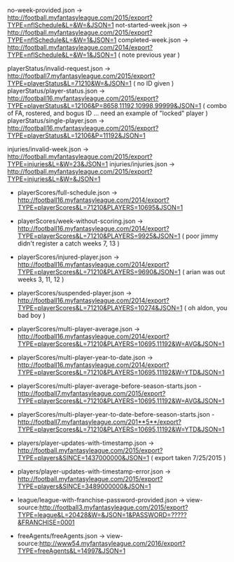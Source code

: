 no-week-provided.json -> http://football.myfantasyleague.com/2015/export?TYPE=nflSchedule&L=&W=&JSON=1
not-started-week.json -> http://football.myfantasyleague.com/2015/export?TYPE=nflSchedule&L=&W=1&JSON=1
completed-week.json   -> http://football.myfantasyleague.com/2014/export?TYPE=nflSchedule&L=&W=1&JSON=1 ( note previous year )


playerStatus/invalid-request.json -> http://football7.myfantasyleague.com/2015/export?TYPE=playerStatus&L=71210&W=&JSON=1 ( no ID given )
playerStatus/player-status.json -> http://football16.myfantasyleague.com/2015/export?TYPE=playerStatus&L=12106&P=8658,11192,10998,99999&JSON=1 ( combo of FA, rostered, and bogus ID ... need an example of "locked" player )
playerStatus/single-player.json -> http://football16.myfantasyleague.com/2015/export?TYPE=playerStatus&L=12106&P=11192&JSON=1

injuries/invalid-week.json -> http://football.myfantasyleague.com/2015/export?TYPE=injuries&L=&W=23&JSON=1
injuries/injuries.json -> http://football.myfantasyleague.com/2015/export?TYPE=injuries&L=&W=&JSON=1

* playerScores/full-schedule.json -> http://football16.myfantasyleague.com/2014/export?TYPE=playerScores&L=71210&PLAYERS=10695&JSON=1
* playerScores/week-without-scoring.json -> http://football16.myfantasyleague.com/2014/export?TYPE=playerScores&L=71210&PLAYERS=9925&JSON=1 ( poor jimmy didn't register a catch weeks 7, 13 )
* playerScores/injured-player.json -> http://football16.myfantasyleague.com/2014/export?TYPE=playerScores&L=71210&PLAYERS=9690&JSON=1 ( arian was out weeks 3, 11, 12 )
* playerScores/suspended-player.json -> http://football16.myfantasyleague.com/2014/export?TYPE=playerScores&L=71210&PLAYERS=10274&JSON=1 ( oh aldon, you bad boy )

* playerScores/multi-player-average.json -> http://football16.myfantasyleague.com/2014/export?TYPE=playerScores&L=71210&PLAYERS=10695,11192&W=AVG&JSON=1
* playerScores/multi-player-year-to-date.json -> http://football16.myfantasyleague.com/2014/export?TYPE=playerScores&L=71210&PLAYERS=10695,11192&W=YTD&JSON=1
* playerScores/multi-player-average-before-season-starts.json - http://football7.myfantasyleague.com/2015/export?TYPE=playerScores&L=71210&PLAYERS=10695,11192&W=AVG&JSON=1
* playerScores/multi-player-year-to-date-before-season-starts.json - http://football7.myfantasyleague.com/201**5**/export?TYPE=playerScores&L=71210&PLAYERS=10695,11192&W=YTD&JSON=1

* players/player-updates-with-timestamp.json -> http://football.myfantasyleague.com/2015/export?TYPE=players&SINCE=1437000000&JSON=1  ( export taken 7/25/2015 )
* players/player-updates-with-timestamp-error.json -> http://football.myfantasyleague.com/2015/export?TYPE=players&SINCE=3489000000&JSON=1

* league/league-with-franchise-password-provided.json -> view-source:http://football3.myfantasyleague.com/2015/export?TYPE=league&L=20428&W=&JSON=1&PASSWORD=?????&FRANCHISE=0001

* freeAgents/freeAgents.json -> view-source:http://www54.myfantasyleague.com/2016/export?TYPE=freeAgents&L=14997&JSON=1
